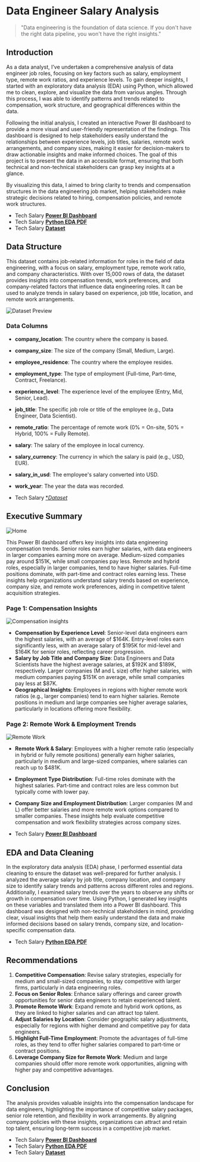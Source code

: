 # Data Engineer Salary Analysis

> "Data engineering is the foundation of data science. If you don't have the right data pipeline, you won't have the right insights."

## **Introduction**
As a data analyst, I’ve undertaken a comprehensive analysis of data engineer job roles, focusing on key factors such as salary, employment type, remote work ratios, and experience levels. To gain deeper insights, I started with an exploratory data analysis (EDA) using Python, which allowed me to clean, explore, and visualize the data from various angles. Through this process, I was able to identify patterns and trends related to compensation, work structure, and geographical differences within the data.

Following the initial analysis, I created an interactive Power BI dashboard to provide a more visual and user-friendly representation of the findings. This dashboard is designed to help stakeholders easily understand the relationships between experience levels, job titles, salaries, remote work arrangements, and company sizes, making it easier for decision-makers to draw actionable insights and make informed choices. The goal of this project is to present the data in an accessible format, ensuring that both technical and non-technical stakeholders can grasp key insights at a glance.

By visualizing this data, I aimed to bring clarity to trends and compensation structures in the data engineering job market, helping stakeholders make strategic decisions related to hiring, compensation policies, and remote work structures.

- Tech Salary [**Power BI Dashboard**](https://github.com/NishaChandila/Data-Engineer-Salay-EDA-/blob/main/Data-Eng-Dashboard.pdf)
- Tech Salary [**Python EDA PDF**](https://github.com/NishaChandila/Data-Engineer-Salay-EDA-/blob/main/data-engineer-salary-eda.ipynb)
- Tech Salary [**Dataset**](https://github.com/NishaChandila/Data-Engineer-Salay-EDA-/blob/main/Dataset%20salary%202024.csv)

## **Data Structure**
This dataset contains job-related information for roles in the field of data engineering, with a focus on salary, employment type, remote work ratio, and company characteristics. With over 15,000 rows of data, the dataset provides insights into compensation trends, work preferences, and company-related factors that influence data engineering roles. It can be used to analyze trends in salary based on experience, job title, location, and remote work arrangements.

![Dataset Preview](https://github.com/NishaChandila/project-assets/blob/main/data-eng-dataset.PNG)

### **Data Columns**
- **company_location**: The country where the company is based.
- **company_size**: The size of the company (Small, Medium, Large).
- **employee_residence**: The country where the employee resides.
- **employment_type**: The type of employment (Full-time, Part-time, Contract, Freelance).
- **experience_level**: The experience level of the employee (Entry, Mid, Senior, Lead).
- **job_title**: The specific job role or title of the employee (e.g., Data Engineer, Data Scientist).
- **remote_ratio**: The percentage of remote work (0% = On-site, 50% = Hybrid, 100% = Fully Remote).
- **salary**: The salary of the employee in local currency.
- **salary_currency**: The currency in which the salary is paid (e.g., USD, EUR).
- **salary_in_usd**: The employee's salary converted into USD.
- **work_year**: The year the data was recorded.

- Tech Salary [**Dataset*](https://github.com/NishaChandila/Data-Engineer-Salay-EDA-/blob/main/Dataset%20salary%202024.csv)

## **Executive Summary**
![Home](https://github.com/NishaChandila/project-assets/blob/main/data-eng1.PNG)

This Power BI dashboard offers key insights into data engineering compensation trends. Senior roles earn higher salaries, with data engineers in larger companies earning more on average. Medium-sized companies pay around $151K, while small companies pay less. Remote and hybrid roles, especially in larger companies, tend to have higher salaries. Full-time positions dominate, with part-time and contract roles earning less. These insights help organizations understand salary trends based on experience, company size, and remote work preferences, aiding in competitive talent acquisition strategies.

### **Page 1: Compensation Insights**
![Compensation insights](https://github.com/NishaChandila/project-assets/blob/main/data-eng2.PNG)

- **Compensation by Experience Level**: Senior-level data engineers earn the highest salaries, with an average of $164K. Entry-level roles earn significantly less, with an average salary of $195K for mid-level and $164K for senior roles, reflecting career progression.
- **Salary by Job Title and Company Size**: Data Engineers and Data Scientists have the highest average salaries, at $192K and $189K, respectively. Larger companies (M and L size) offer higher salaries, with medium companies paying $151K on average, while small companies pay less at $87K.
- **Geographical Insights**: Employees in regions with higher remote work ratios (e.g., larger companies) tend to earn higher salaries. Remote positions in medium and large companies see higher average salaries, particularly in locations offering more flexibility.

### **Page 2: Remote Work & Employment Trends**
![Remote Work](https://github.com/NishaChandila/project-assets/blob/main/data-eng3.PNG)

- **Remote Work & Salary**: Employees with a higher remote ratio (especially in hybrid or fully remote positions) generally earn higher salaries, particularly in medium and large-sized companies, where salaries can reach up to $481K.
- **Employment Type Distribution**: Full-time roles dominate with the highest salaries. Part-time and contract roles are less common but typically come with lower pay.
- **Company Size and Employment Distribution**: Larger companies (M and L) offer better salaries and more remote work options compared to smaller companies. These insights help evaluate competitive compensation and work flexibility strategies across company sizes.

- Tech Salary [**Power BI Dashboard**](https://github.com/NishaChandila/Data-Engineer-Salay-EDA-/blob/main/Data-Eng-Dashboard.pdf)

## **EDA and Data Cleaning**
In the exploratory data analysis (EDA) phase, I performed essential data cleaning to ensure the dataset was well-prepared for further analysis. I analyzed the average salary by job title, company location, and company size to identify salary trends and patterns across different roles and regions. Additionally, I examined salary trends over the years to observe any shifts or growth in compensation over time. Using Python, I generated key insights on these variables and translated them into a Power BI dashboard. This dashboard was designed with non-technical stakeholders in mind, providing clear, visual insights that help them easily understand the data and make informed decisions based on salary trends, company size, and location-specific compensation data.

- Tech Salary [**Python EDA PDF**](https://github.com/NishaChandila/Data-Engineer-Salay-EDA-/blob/main/data-engineer-salary-eda.ipynb)

## **Recommendations**
1. **Competitive Compensation**: Revise salary strategies, especially for medium and small-sized companies, to stay competitive with larger firms, particularly in data engineering roles.
2. **Focus on Senior Roles**: Enhance salary offerings and career growth opportunities for senior data engineers to retain experienced talent.
3. **Promote Remote Work**: Expand remote and hybrid work options, as they are linked to higher salaries and can attract top talent.
4. **Adjust Salaries by Location**: Consider geographic salary adjustments, especially for regions with higher demand and competitive pay for data engineers.
5. **Highlight Full-Time Employment**: Promote the advantages of full-time roles, as they tend to offer higher salaries compared to part-time or contract positions.
6. **Leverage Company Size for Remote Work**: Medium and large companies should offer more remote work opportunities, aligning with higher pay and competitive advantages.

## **Conclusion**
The analysis provides valuable insights into the compensation landscape for data engineers, highlighting the importance of competitive salary packages, senior role retention, and flexibility in work arrangements. By aligning company policies with these insights, organizations can attract and retain top talent, ensuring long-term success in a competitive job market.

- Tech Salary [**Power BI Dashboard**](https://github.com/NishaChandila/Data-Engineer-Salay-EDA-/blob/main/Data-Eng-Dashboard.pdf)
- Tech Salary [**Python EDA PDF**](https://github.com/NishaChandila/Data-Engineer-Salay-EDA-/blob/main/data-engineer-salary-eda.ipynb)
- Tech Salary [**Dataset**](https://github.com/NishaChandila/Data-Engineer-Salay-EDA-/blob/main/Dataset%20salary%202024.csv)
